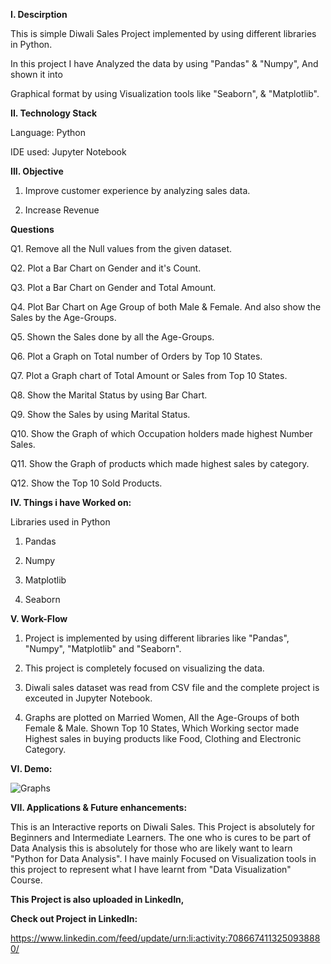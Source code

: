 **I. Descirption**

This is simple Diwali Sales Project implemented by using different libraries in Python.

In this project I have Analyzed the data by using "Pandas" & "Numpy", And shown it into 

Graphical format by using Visualization tools like "Seaborn", & "Matplotlib".


**II. Technology Stack**

Language: Python

IDE used: Jupyter Notebook



**III. Objective**

1. Improve customer experience by analyzing sales data.
 
2. Increase Revenue

**Questions**

Q1. Remove all the Null values from the given dataset. 

Q2. Plot a Bar Chart on Gender and it's Count.

Q3. Plot a Bar Chart on Gender and Total Amount.

Q4. Plot Bar Chart on Age Group of both Male & Female. And also show the Sales by the Age-Groups.

Q5. Shown the Sales done by all the Age-Groups.

Q6. Plot a Graph on Total number of Orders by Top 10 States. 

Q7. Plot a Graph chart of Total Amount or Sales from Top 10 States.

Q8. Show the Marital Status by using Bar Chart.

Q9. Show the Sales by using Marital Status.

Q10. Show the Graph of which Occupation holders made highest Number Sales.

Q11. Show the Graph of products which made highest sales by category.

Q12. Show the Top 10 Sold Products. 


**IV. Things i have Worked on:**

Libraries used in Python

1. Pandas

2. Numpy

3. Matplotlib

4. Seaborn


**V. Work-Flow**

1. Project is implemented by using different libraries like "Pandas", "Numpy", "Matplotlib" and "Seaborn".
 
2. This project is completely focused on visualizing the data.

3. Diwali sales dataset was read from CSV file and the complete project is exceuted in Jupyter Notebook.

4. Graphs are plotted on Married Women, All the Age-Groups of both Female & Male. Shown Top 10 States, 
  Which Working sector made Highest sales in buying products like Food, Clothing and Electronic Category.


**VI. Demo:**

![Graphs](https://github.com/imgopi41/Diwali-Sales-Analysis/assets/99798157/ef08f62f-50c8-4dc9-8625-194899a68fec)


**VII. Applications & Future enhancements:**

This is an Interactive reports on Diwali Sales. This Project is absolutely for Beginners and Intermediate Learners.
The one who is cures to be part of Data Analysis this is absolutely for those who are likely want to learn "Python for Data Analysis".
I have mainly Focused on Visualization tools in this project to represent what I have learnt from "Data Visualization" Course.


**This Project is also uploaded in LinkedIn,**

**Check out Project in LinkedIn:**

https://www.linkedin.com/feed/update/urn:li:activity:7086674113250938880/










